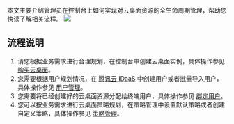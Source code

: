 本文主要介绍管理员在控制台上如何实现对云桌面资源的全生命周期管理，帮助您快读了解相关流程。
![](https://main.qcloudimg.com/raw/864dd309cf7c710a002a4fab95ddd5c2.png)
## 流程说明
1. 请您根据业务需求进行合理规划，在控制台中创建云桌面实例，具体操作参见 [购买云桌面](https://cloud.tencent.com/document/product/1291/54199)。
2. 您需要根据用户规划情况，在 [腾讯云 IDaaS](https://cloud.tencent.com/product/tcid) 中创建用户或者批量导入用户，具体操作参见 [用户管理](https://cloud.tencent.com/document/product/1291/54207)。
3. 您需要将已经创建好的云桌面资源分配给终端用户，具体操作参见 [绑定用户](https://cloud.tencent.com/document/product/1291/54215)。
4. 您可以按业务需求进行云桌面策略规划，在策略管理中设置默认策略或者创建自定义策略，具体操作参见 [策略管理](https://cloud.tencent.com/document/product/1291/54208)。
